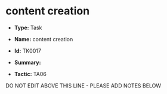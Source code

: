 # content creation

* **Type:** Task

* **Name:** content creation

* **Id:** TK0017

* **Summary:** 

* **Tactic:** TA06

DO NOT EDIT ABOVE THIS LINE - PLEASE ADD NOTES BELOW